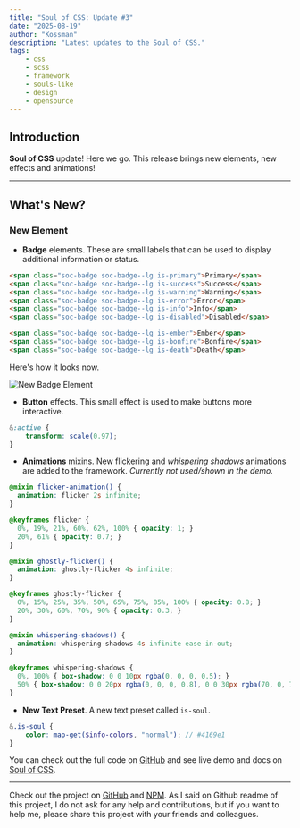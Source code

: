 ```yaml
---
title: "Soul of CSS: Update #3"
date: "2025-08-19"
author: "Kossman"
description: "Latest updates to the Soul of CSS."
tags:
    - css
    - scss
    - framework
    - souls-like
    - design
    - opensource
---
```


## Introduction

**Soul of CSS** update! Here we go.
This release brings new elements, new effects and animations!

---

## What's New?

### New Element

- **Badge** elements. These are small labels that can be used to display additional information or status.
```html
<span class="soc-badge soc-badge--lg is-primary">Primary</span>
<span class="soc-badge soc-badge--lg is-success">Success</span>
<span class="soc-badge soc-badge--lg is-warning">Warning</span>
<span class="soc-badge soc-badge--lg is-error">Error</span>
<span class="soc-badge soc-badge--lg is-info">Info</span>
<span class="soc-badge soc-badge--lg is-disabled">Disabled</span>

<span class="soc-badge soc-badge--lg is-ember">Ember</span>
<span class="soc-badge soc-badge--lg is-bonfire">Bonfire</span>
<span class="soc-badge soc-badge--lg is-death">Death</span>
```

Here's how it looks now.

![New Badge Element](https://i.ibb.co/3n6WqSn/image-2025-08-19-011257398.png)

- **Button** effects. This small effect is used to make buttons more interactive.
```scss
&:active {
    transform: scale(0.97);
}
```

- **Animations** mixins. New flickering and *whispering shadows* animations are added to the framework. 
*Currently not used/shown in the demo.*
```scss
@mixin flicker-animation() {
  animation: flicker 2s infinite;
}

@keyframes flicker {
  0%, 19%, 21%, 60%, 62%, 100% { opacity: 1; }
  20%, 61% { opacity: 0.7; }
}

@mixin ghostly-flicker() {
  animation: ghostly-flicker 4s infinite;
}

@keyframes ghostly-flicker {
  0%, 15%, 25%, 35%, 50%, 65%, 75%, 85%, 100% { opacity: 0.8; }
  20%, 30%, 60%, 70%, 90% { opacity: 0.3; }
}

@mixin whispering-shadows() {
  animation: whispering-shadows 4s infinite ease-in-out;
}

@keyframes whispering-shadows {
  0%, 100% { box-shadow: 0 0 10px rgba(0, 0, 0, 0.5); }
  50% { box-shadow: 0 0 20px rgba(0, 0, 0, 0.8), 0 0 30px rgba(70, 0, 70, 0.3); }
}
```

- **New Text Preset**. A new text preset called `is-soul`.
```scss
&.is-soul {
    color: map-get($info-colors, "normal"); // #4169e1
}
```

You can check out the full code on [GitHub](https://github.com/stkossman/soul-of-css) and see live demo and docs on [Soul of CSS](https://soul-of-css.vercel.app).

---
Check out the project on [GitHub](https://github.com/stkossman/soul-of-css) and [NPM](https://www.npmjs.com/package/soul-of-css).
As I said on Github readme of this project, I do not ask for any help and contributions, but if you want to help me, please share this project with your friends and colleagues.